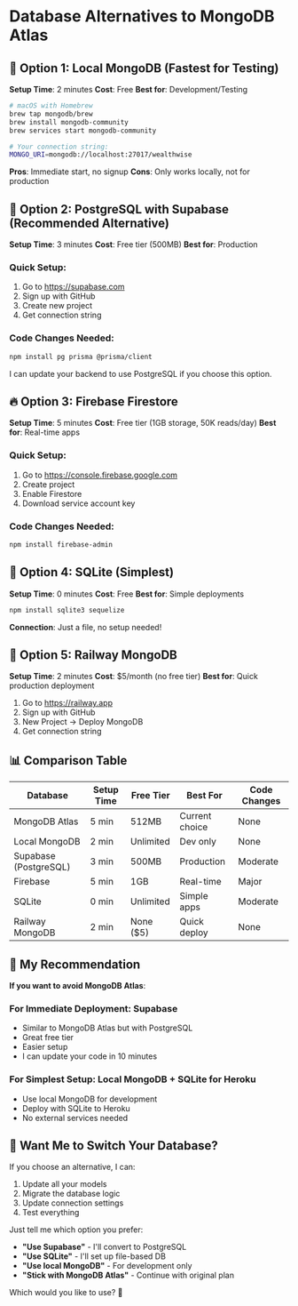 # Database Alternatives to MongoDB Atlas

## 🚀 Option 1: Local MongoDB (Fastest for Testing)

**Setup Time**: 2 minutes
**Cost**: Free
**Best for**: Development/Testing

```bash
# macOS with Homebrew
brew tap mongodb/brew
brew install mongodb-community
brew services start mongodb-community

# Your connection string:
MONGO_URI=mongodb://localhost:27017/wealthwise
```

**Pros**: Immediate start, no signup
**Cons**: Only works locally, not for production

## 🐘 Option 2: PostgreSQL with Supabase (Recommended Alternative)

**Setup Time**: 3 minutes
**Cost**: Free tier (500MB)
**Best for**: Production

### Quick Setup:
1. Go to https://supabase.com
2. Sign up with GitHub
3. Create new project
4. Get connection string

### Code Changes Needed:
```bash
npm install pg prisma @prisma/client
```

I can update your backend to use PostgreSQL if you choose this option.

## 🔥 Option 3: Firebase Firestore

**Setup Time**: 5 minutes
**Cost**: Free tier (1GB storage, 50K reads/day)
**Best for**: Real-time apps

### Quick Setup:
1. Go to https://console.firebase.google.com
2. Create project
3. Enable Firestore
4. Download service account key

### Code Changes Needed:
```bash
npm install firebase-admin
```

## 💾 Option 4: SQLite (Simplest)

**Setup Time**: 0 minutes
**Cost**: Free
**Best for**: Simple deployments

```bash
npm install sqlite3 sequelize
```

**Connection**: Just a file, no setup needed!

## 🌊 Option 5: Railway MongoDB

**Setup Time**: 2 minutes
**Cost**: $5/month (no free tier)
**Best for**: Quick production deployment

1. Go to https://railway.app
2. Sign up with GitHub
3. New Project → Deploy MongoDB
4. Get connection string

## 📊 Comparison Table

| Database | Setup Time | Free Tier | Best For | Code Changes |
|----------|------------|-----------|----------|--------------|
| MongoDB Atlas | 5 min | 512MB | Current choice | None |
| Local MongoDB | 2 min | Unlimited | Dev only | None |
| Supabase (PostgreSQL) | 3 min | 500MB | Production | Moderate |
| Firebase | 5 min | 1GB | Real-time | Major |
| SQLite | 0 min | Unlimited | Simple apps | Moderate |
| Railway MongoDB | 2 min | None ($5) | Quick deploy | None |

## 🎯 My Recommendation

**If you want to avoid MongoDB Atlas**:

### For Immediate Deployment: **Supabase**
- Similar to MongoDB Atlas but with PostgreSQL
- Great free tier
- Easier setup
- I can update your code in 10 minutes

### For Simplest Setup: **Local MongoDB + SQLite for Heroku**
- Use local MongoDB for development
- Deploy with SQLite to Heroku
- No external services needed

## 🔄 Want Me to Switch Your Database?

If you choose an alternative, I can:
1. Update all your models
2. Migrate the database logic
3. Update connection settings
4. Test everything

Just tell me which option you prefer:
- **"Use Supabase"** - I'll convert to PostgreSQL
- **"Use SQLite"** - I'll set up file-based DB
- **"Use local MongoDB"** - For development only
- **"Stick with MongoDB Atlas"** - Continue with original plan

Which would you like to use? 🤔